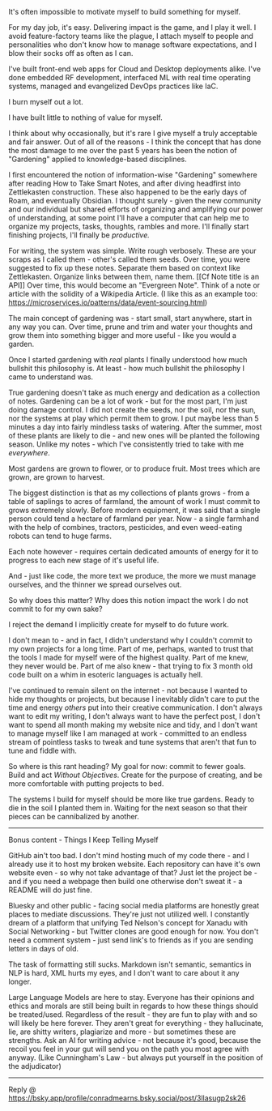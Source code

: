 It's often impossible to motivate myself to build something for myself.

For my day job, it's easy. Delivering impact is the game, and I play it well. I avoid feature-factory teams like the plague, I attach myself to people and personalities who don't know how to manage software expectations, and I blow their socks off as often as I can. 

I've built front-end web apps for Cloud and Desktop deployments alike. I've done embedded RF development, interfaced ML with real time operating systems, managed and evangelized DevOps practices like IaC.

I burn myself out a lot. 

I have built little to nothing of value for myself.

I think about why occasionally, but it's rare I give myself a truly acceptable and fair answer. Out of all of the reasons - I think the concept that has done the most damage to me over the past 5 years has been the notion of "Gardening" applied to knowledge-based disciplines.

I first encountered the notion of information-wise "Gardening" somewhere after reading How to Take Smart Notes, and after diving headfirst into Zettlekasten construction. These also happened to be the early days of Roam, and eventually Obsidian. I thought surely - given the new community and our individual but shared efforts of organizing and amplifying our power of understanding, at some point I'll have a computer that can help me to organize my projects, tasks, thoughts, rambles and more. I'll finally start finishing projects, I'll finally be _productive._

For writing, the system was simple. Write rough verbosely. These are your scraps as I called them - other's called them seeds. Over time, you were suggested to fix up these notes. Separate them based on context like Zettlekasten. Organize links between them, name them. [[Cf Note title is an API]] Over time, this would become an "Evergreen Note". Think of a note or article with the solidity of a Wikipedia Article. (I like this as an example too: https://microservices.io/patterns/data/event-sourcing.html)

The main concept of gardening was - start small, start anywhere, start in any way you can. Over time, prune and trim and water your thoughts and grow them into something bigger and more useful - like you would a garden.

Once I started gardening with _real_ plants I finally understood how much bullshit this philosophy is. At least - how much bullshit the philosophy I came to understand was.

True gardening doesn't take as much energy and dedication as a collection of notes. Gardening can be a lot of work - but for the most part, I'm just doing damage control. I did not create the seeds, nor the soil, nor the sun, nor the systems at play which permit them to grow. I put maybe less than 5 minutes a day into fairly mindless tasks of watering. After the summer, most of these plants are likely to die - and new ones will be planted the following season. Unlike my notes - which I've consistently tried to take with me _everywhere_.

Most gardens are grown to flower, or to produce fruit. Most trees which are grown, are grown to harvest.

The biggest distinction is that as my collections of plants grows - from a table of saplings to acres of farmland, the amount of work I must commit to grows extremely slowly. Before modern equipment, it was said that a single person could tend a hectare of farmland per year. Now - a single farmhand with the help of combines, tractors, pesticides, and even weed-eating robots can tend to huge farms. 

Each note however - requires certain dedicated amounts of energy for it to progress to each new stage of it's useful life.

And - just like code, the more text we produce, the more we must manage ourselves, and the thinner we spread ourselves out.

So why does this matter? Why does this notion impact the work I do not commit to for my own sake?

I reject the demand I implicitly create for myself to do future work.

I don't mean to - and in fact, I didn't understand why I couldn't commit to my own projects for a long time. Part of me, perhaps, wanted to trust that the tools I made for myself were of the highest quality. Part of me knew, they never would be. Part of me also knew - that trying to fix 3 month old code built on a whim in esoteric languages is actually hell.

I've continued to remain silent on the internet - not because I wanted to hide my thoughts or projects, but because I inevitably didn't care to put the time and energy _others_ put into their creative communication. I don't always want to edit my writing, I don't always want to have the perfect post, I don't want to spend all month making my website nice and tidy, and I don't want to manage myself like I am managed at work - committed to an endless stream of pointless tasks to tweak and tune systems that aren't that fun to tune and fiddle with.

So where is this rant heading? My goal for now: commit to fewer goals. Build and act _Without Objectives_. Create for the purpose of creating, and be more comfortable with putting projects to bed.

The systems I build for myself should be more like true gardens. Ready to die in the soil I planted them in. Waiting for the next season so that their pieces can be cannibalized by another.

---

Bonus content - Things I Keep Telling Myself

GitHub ain't too bad. I don't mind hosting much of my code there - and I already use it to host my broken website. Each repository can have it's own website even - so why not take advantage of that? Just let the project be - and if you need a webpage then build one otherwise don't sweat it - a README will do just fine.

Bluesky and other public - facing social media platforms are honestly great places to mediate discussions. They're just not utilized well. I constantly dream of a platform that unifying Ted Nelson's concept for Xanadu with Social Networking - but Twitter clones are good enough for now. You don't need a comment system - just send link's to friends as if you are sending letters in days of old.

The task of formatting still sucks. Markdown isn't semantic, semantics in NLP is hard, XML hurts my eyes, and I don't want to care about it any longer. 

Large Language Models are here to stay. Everyone has their opinions and ethics and morals are still being built in regards to how these things should be treated/used. Regardless of the result - they are fun to play with and so will likely be here forever. They aren't great for everything - they hallucinate, lie, are shitty writers, plagiarize and more - but sometimes these are strengths. Ask an AI for writing advice - not because it's good, because the recoil you feel in your gut will send you on the path you most agree with anyway. (Like Cunningham's Law - but always put yourself in the position of the adjudicator)

---

Reply @ https://bsky.app/profile/conradmearns.bsky.social/post/3llasugp2sk26
